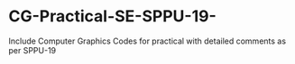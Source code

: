 # CG-Practical-SE-SPPU-19-
Include Computer Graphics Codes for practical with detailed comments as per SPPU-19
